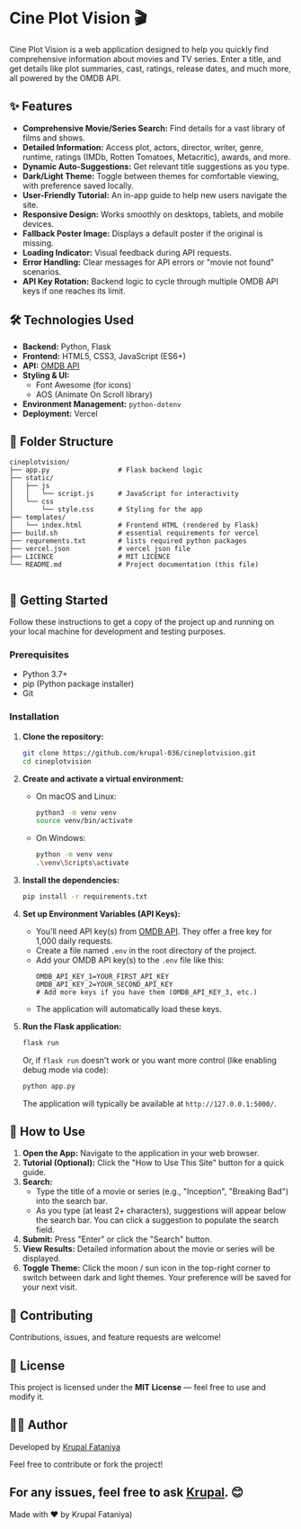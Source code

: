 # Cine Plot Vision 🎬

Cine Plot Vision is a web application designed to help you quickly find comprehensive information about movies and TV series. Enter a title, and get details like plot summaries, cast, ratings, release dates, and much more, all powered by the OMDB API.

## ✨ Features

*   **Comprehensive Movie/Series Search:** Find details for a vast library of films and shows.
*   **Detailed Information:** Access plot, actors, director, writer, genre, runtime, ratings (IMDb, Rotten Tomatoes, Metacritic), awards, and more.
*   **Dynamic Auto-Suggestions:** Get relevant title suggestions as you type.
*   **Dark/Light Theme:** Toggle between themes for comfortable viewing, with preference saved locally.
*   **User-Friendly Tutorial:** An in-app guide to help new users navigate the site.
*   **Responsive Design:** Works smoothly on desktops, tablets, and mobile devices.
*   **Fallback Poster Image:** Displays a default poster if the original is missing.
*   **Loading Indicator:** Visual feedback during API requests.
*   **Error Handling:** Clear messages for API errors or "movie not found" scenarios.
*   **API Key Rotation:** Backend logic to cycle through multiple OMDB API keys if one reaches its limit.

## 🛠️ Technologies Used

*   **Backend:** Python, Flask
*   **Frontend:** HTML5, CSS3, JavaScript (ES6+)
*   **API:** [OMDB API](http://www.omdbapi.com/)
*   **Styling & UI:**
    *   Font Awesome (for icons)
    *   AOS (Animate On Scroll library)
*   **Environment Management:** `python-dotenv`
*   **Deployment:** Vercel

## 📁 Folder Structure

```
cineplotvision/
├── app.py                 # Flask backend logic
├── static/
│   ├── js          
│   │   └── script.js      # JavaScript for interactivity
│   └── css          
│       └── style.css	   # Styling for the app
├── templates/
│   └── index.html         # Frontend HTML (rendered by Flask)
├── build.sh               # essential requirements for vercel
├── requrements.txt        # lists required python packages
├── vercel.json            # vercel json file
├── LICENCE                # MIT LICENCE
└── README.md              # Project documentation (this file)


```

## 🚀 Getting Started

Follow these instructions to get a copy of the project up and running on your local machine for development and testing purposes.

### Prerequisites

*   Python 3.7+
*   pip (Python package installer)
*   Git

### Installation

1.  **Clone the repository:**
    ```bash
    git clone https://github.com/krupal-036/cineplotvision.git
    cd cineplotvision
    ```

2.  **Create and activate a virtual environment:**
    *   On macOS and Linux:
        ```bash
        python3 -m venv venv
        source venv/bin/activate
        ```
    *   On Windows:
        ```bash
        python -m venv venv
        .\venv\Scripts\activate
        ```

3.  **Install the dependencies:**
    ```bash
    pip install -r requirements.txt
    ```

4.  **Set up Environment Variables (API Keys):**
    *   You'll need API key(s) from [OMDB API](http://www.omdbapi.com/apikey.aspx). They offer a free key for 1,000 daily requests.
    *   Create a file named `.env` in the root directory of the project.
    *   Add your OMDB API key(s) to the `.env` file like this:
        ```env
        OMDB_API_KEY_1=YOUR_FIRST_API_KEY
        OMDB_API_KEY_2=YOUR_SECOND_API_KEY
        # Add more keys if you have them (OMDB_API_KEY_3, etc.)
        ```
    *   The application will automatically load these keys.

5.  **Run the Flask application:**
    ```bash
    flask run
    ```
    Or, if `flask run` doesn't work or you want more control (like enabling debug mode via code):
    ```bash
    python app.py
    ```
    The application will typically be available at `http://127.0.0.1:5000/`.

## 📖 How to Use

1.  **Open the App:** Navigate to the application in your web browser.
2.  **Tutorial (Optional):** Click the "How to Use This Site" button for a quick guide.
3.  **Search:**
    *   Type the title of a movie or series (e.g., "Inception", "Breaking Bad") into the search bar.
    *   As you type (at least 2+ characters), suggestions will appear below the search bar. You can click a suggestion to populate the search field.
4.  **Submit:** Press "Enter" or click the "Search" button.
5.  **View Results:** Detailed information about the movie or series will be displayed.
6.  **Toggle Theme:** Click the moon <i class="fas fa-moon"></i> / sun <i class="fas fa-sun"></i> icon in the top-right corner to switch between dark and light themes. Your preference will be saved for your next visit.

## 🤝 Contributing

Contributions, issues, and feature requests are welcome!

## 📜 License

This project is licensed under the **MIT License** — feel free to use and modify it.

## 👨‍💻 Author

Developed by [Krupal Fataniya](https://github.com/krupal-036)

Feel free to contribute or fork the project!

For any issues, feel free to ask [Krupal](mailto:krupalfataniya007@gmail.com). 😊
---

Made with ❤️ by Krupal Fataniya)
